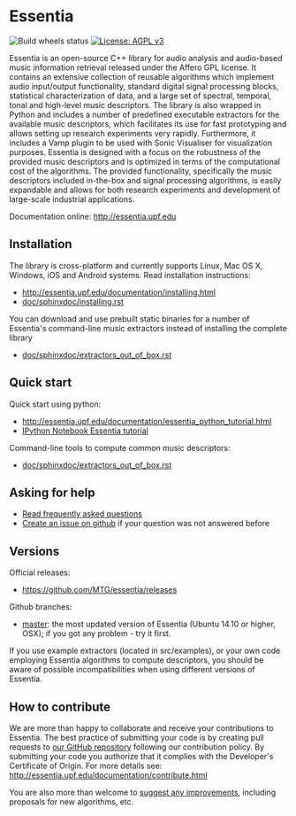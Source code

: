 Essentia
========
![Build wheels status](https://github.com/MTG/essentia/actions/workflows/build-wheels.yml/badge.svg)
[![License: AGPL v3](https://img.shields.io/badge/License-AGPL%20v3-blue.svg)](https://www.gnu.org/licenses/agpl-3.0)


Essentia is an open-source C++ library for audio analysis and audio-based music information retrieval released under the Affero GPL license. It contains an extensive collection of reusable algorithms which implement audio input/output functionality, standard digital signal processing blocks, statistical characterization of data, and a large set of spectral, temporal, tonal and high-level music descriptors. The library is also wrapped in Python and includes a number of predefined executable extractors for the available music descriptors, which facilitates its use for fast prototyping and allows setting up research experiments very rapidly. Furthermore, it includes a Vamp plugin to be used with Sonic Visualiser for visualization purposes. Essentia is designed with a focus on the robustness of the provided music descriptors and is optimized in terms of the computational cost of the algorithms. The provided functionality, specifically the music descriptors included in-the-box and signal processing algorithms, is easily expandable and allows for both research experiments and development of large-scale industrial applications.

Documentation online: http://essentia.upf.edu


Installation
------------

The library is cross-platform and currently supports Linux, Mac OS X, Windows, iOS and Android systems. Read installation instructions:

-  http://essentia.upf.edu/documentation/installing.html 
-  [doc/sphinxdoc/installing.rst](doc/sphinxdoc/installing.rst)

You can download and use prebuilt static binaries for a number of Essentia's command-line music extractors instead of installing the complete library

- [doc/sphinxdoc/extractors_out_of_box.rst](doc/sphinxdoc/extractors_out_of_box.rst)

Quick start
-----------

Quick start using python: 

- http://essentia.upf.edu/documentation/essentia_python_tutorial.html
- [IPython Notebook Essentia tutorial](/src/examples/tutorial/essentia_python_tutorial.ipynb)

Command-line tools to compute common music descriptors:

- [doc/sphinxdoc/extractors_out_of_box.rst](doc/sphinxdoc/extractors_out_of_box.rst)


Asking for help
---------------
- [Read frequently asked questions](FAQ.md)
- [Create an issue on github](https://github.com/MTG/essentia/issues) if your question was not answered before

Versions
--------

Official releases: 

  * https://github.com/MTG/essentia/releases

Github branches:

  * [master](https://github.com/MTG/essentia/tree/master): the most updated version of Essentia (Ubuntu 14.10 or higher, OSX); if you got any problem - try it first. 

If you use example extractors (located in src/examples), or your own code employing Essentia algorithms to compute descriptors, you should be aware of possible incompatibilities when using different versions of Essentia.

How to contribute
-----------------
We are more than happy to collaborate and receive your contributions to Essentia. The best practice of submitting your code is by creating pull requests to [our GitHub repository](https://github.com/MTG/essentia) following our contribution policy. By submitting your code you authorize that it complies with the Developer's Certificate of Origin. For more details see: http://essentia.upf.edu/documentation/contribute.html

You are also more than welcome to [suggest any improvements](https://github.com/MTG/essentia/issues/254), including proposals for new algorithms, etc.

